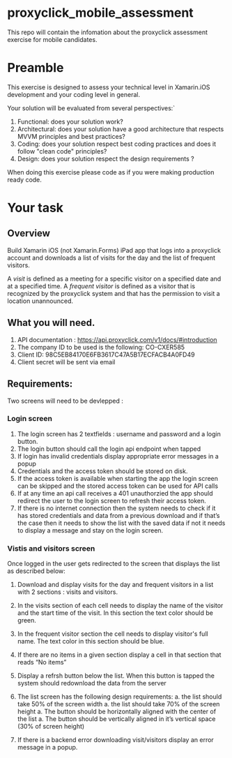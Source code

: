 # proxyclick_mobile_assessment
This repo will contain the infomation about the proxyclick assessment exercise for mobile candidates.

# Preamble

This exercise is designed to assess your technical level in Xamarin.iOS development and your coding level in general.

Your solution will be evaluated from several perspectives:`

1. Functional: does your solution work?
1. Architectural: does your solution have a good architecture that respects MVVM principles and best practices?
1. Coding: does your solution respect best coding practices and does it follow "clean code" principles?
1. Design: does your solution respect the design requirements ?

When doing this exercise please code as if you were making production ready code.

# Your task

## Overview

Build Xamarin iOS (not Xamarin.Forms) iPad app that logs into a proxyclick account and downloads a list of visits for the day and the list of frequent visitors. 

A *visit* is defined as a meeting for a specific visitor on a specified date and at a specified time. 
A *frequent visitor* is defined as a visitor that is recognized by the proxyclick system and that has the permission to visit a location unannounced.

## What you will need.

1. API documentation : https://api.proxyclick.com/v1/docs/#introduction
1. The company ID to be used is the following: CO-CXER585
1. Client ID: 98C5EB84170E6FB3617C47A5B17ECFACB4A0FD49
1. Client secret will be sent via email


## Requirements:

Two screens will need to be devlepped :

### Login screen

1. The login screen has 2 textfields : username and password and a login button.
1. The login button should call the login api endpoint when tapped
1. If login has invalid credentials display appropriate error messages in a popup
1. Credentials and the access token should be stored on disk.
1. If the access token is available when starting the app the login screen can be skipped and the stored access token can be used for API calls
1. If at any time an api call receives a 401 unauthorzied the app should redirect the user to the login screen to refresh their access token.
1. If there is no internet connection then the system needs to check if it has stored credentials and data from a previous download and if that’s the case then it needs to show the list with the saved data if not it needs to display a message and stay on the login screen.

### Vistis and visitors screen

Once logged in the user gets redirected to the screen that displays the list as described below:

1. Download and display visits for the day and frequent visitors in a list with 2 sections : visits and visitors.
1. In the visits section of each cell needs to display the name of the visitor and the start time of the visit. In this section the text color should be green.
1. In the frequent visitor section the cell needs to display visitor's full name. The text color in this section should be blue.
1. If there are no items in a given section display a cell in that section that reads “No items”
1. Display a refrsh button below the list. When this button is tapped the system should redownload the data from the server

1. The list screen has the following design requirements:
  a. the list should take 50% of the screen width
  a. the list should take 70% of the screen height 
  a. The button should be horizontally aligned with the center of the list
  a. The button should be vertically aligned in it’s vertical space (30% of screen height)
  
1. If there is a backend error downloading visit/visitors display an error message in a popup.


